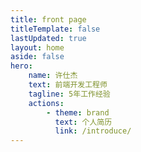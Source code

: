 ```yaml
---
title: front page 
titleTemplate: false
lastUpdated: true
layout: home
aside: false
hero:
    name: 许仕杰
    text: 前端开发工程师
    tagline: 5年工作经验
    actions:
        - theme: brand
          text: 个人简历
          link: /introduce/
---
```



<script setup>
import ListProjects from './.vitepress/components/ListProjects.vue'

</script>

<ListProjects/>




